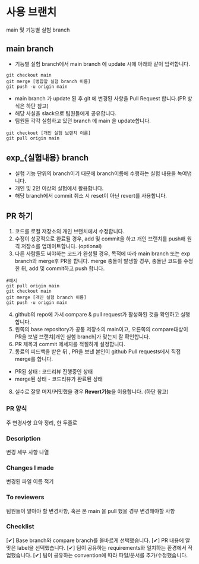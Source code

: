 # 사용 브랜치

main 및 기능별 실험 branch

## main branch

- 기능별 실험 branch에서 main branch 에 update 시에 아래와 같이 입력합니다.

```commandLine
git checkout main
git merge [병합할 실험 branch 이름]
git push -u origin main
```

- main branch 가 update 된 후 git 에 변경된 사항을 Pull Request 합니다.(PR 방식은 하단 참고)
- 해당 사실을 slack으로 팀원들에게 공유합니다.
- 팀원들 각각 실험하고 있던 branch 에 main 을 update합니다.

```commandLine
git checkout [개인 실험 브랜치 이름]
git pull origin main
```

## exp\_{실험내용} branch

- 실험 기능 단위의 branch이기 때문에 branch이름에 수행하는 실험 내용을 녹여냅니다.
- 개인 및 2인 이상의 실험에서 활용합니다.
- 해당 branch에서 commit 취소 시 reset이 아닌 revert를 사용합니다.

## PR 하기

1. 코드를 로컬 저장소의 개인 브랜치에서 수정합니다.
2. 수정이 성공적으로 완료될 경우, add 및 commit을 하고 개인 브랜치를 push해 원격 저장소를 업데이트합니다. (optional)
3. 다른 사람들도 써야하는 코드가 완성될 경우, 목적에 따라 main branch 또는 exp branch와 merge후 PR을 합니다. merge 충돌이 발생할 경우, 충돌난 코드를 수정한 뒤, add 및 commit하고 push 합니다.

```commandLine
#예시
git pull origin main
git checkout main
git merge [개인 실험 branch 이름]
git push -u origin main
```

4. github의 repo에 가서 compare & pull request가 활성화된 것을 확인하고 실행합니다.
5. 왼쪽의 base repository가 공통 저장소의 main이고, 오른쪽의 compare대상이 PR을 보낼 브랜치[개인 실험 branch]가 맞는지 잘 확인합니다.
6. PR 제목과 commit 메세지를 적절하게 설정합니다.
7. 동료의 피드백을 받은 뒤 , PR을 보낸 본인이 github Pull requests에서 직접 merge를 합니다.

- PR된 상태 : 코드리뷰 진행중인 상태
- merge된 상태 - 코드리뷰가 완료된 상태

8. 실수로 잘못 머지/커밋했을 경우 **Revert기능**을 이용합니다. (하단 참고)

### PR 양식

주 변경사항 요약 정리, 한 두줄로

### **Description**

변경 세부 사항 나열

### **Changes I made**

변경된 파일 이름 적기

### **To reviewers**

팀원들이 알아야 할 변경사항, 혹은 본 main 을 pull 했을 경우 변경해야할 사항

### **Checklist**

[✔] Base branch와 compare branch를 올바르게 선택했습니다.
[✔] PR 내용에 알맞은 label을 선택했습니다.
[✔] 팀이 공유하는 requirements와 일치하는 환경에서 작업했습니다.
[✔] 팀이 공유하는 convention에 따라 파일/문서를 추가/수정했습니다.
